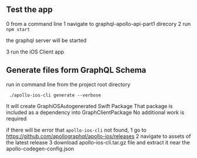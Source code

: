 
## Test the app

0 from a command line
1 navigate to graphql-apollo-api-part1 direcory
2 run `npm start` 

the graphql server will be started

3 run the iOS Client app


## Generate files form GraphQL Schema

run in command line from the project root directory
```
 ./apollo-ios-cli generate --verbose
```

It will create GraphiOSAutogenerated Swift Package
That package is included as a dependency into GraphClientPackage
No additional work is required


if there will be error that `apollo-ios-cli` not found,
1 go to https://github.com/apollographql/apollo-ios/releases
2 navigate to assets of the latest release
3 download apollo-ios-cli.tar.gz file and extract it 
near the apollo-codegen-config.json



